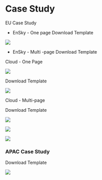 # Case Study

EU Case Study

* EnSky - One page Download Template

![](../../.gitbook/assets/gong-zuo-qu-yu-16-fu-ben-12100.jpg)

* EnSky - Multi -page Download Template

Cloud - One Page

![](../../.gitbook/assets/gong-zuo-qu-yu-16-fu-ben-13100.jpg)

Download Template

![](../../.gitbook/assets/eu-case-study-cloud.jpg)

Cloud - Multi-page

Download Template

![](../../.gitbook/assets/eu-case-study-cloud-01.jpg)

![](../../.gitbook/assets/eu-case-study-cloud-02.jpg)

![](../../.gitbook/assets/eu-case-study-cloud-03.jpg)

### APAC Case Study

Download Template

![](../../.gitbook/assets/gong-zuo-qu-yu-16-fu-ben-14100.jpg)

